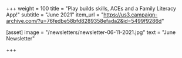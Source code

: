 +++
weight = 100
title = "Play builds skills, ACEs and a Family Literacy App!"
subtitle = "June 2021"
item_url = "https://us3.campaign-archive.com/?u=76fedbe58bfd8289358efada2&id=5499f9286d"


[asset]
  image = "/newsletters/newsletter-06-11-2021.jpg"
  text = "June Newsletter"


+++

